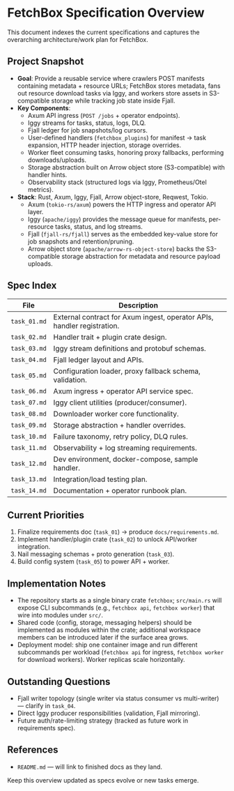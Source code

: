 # FetchBox Specification Overview

This document indexes the current specifications and captures the overarching architecture/work plan for FetchBox.

## Project Snapshot
- **Goal**: Provide a reusable service where crawlers POST manifests containing metadata + resource URLs; FetchBox stores metadata, fans out resource download tasks via Iggy, and workers store assets in S3-compatible storage while tracking job state inside Fjall.
- **Key Components**:
  - Axum API ingress (`POST /jobs` + operator endpoints).
  - Iggy streams for tasks, status, logs, DLQ.
  - Fjall ledger for job snapshots/log cursors.
  - User-defined handlers (`fetchbox_plugins`) for manifest → task expansion, HTTP header injection, storage overrides.
  - Worker fleet consuming tasks, honoring proxy fallbacks, performing downloads/uploads.
  - Storage abstraction built on Arrow object store (S3-compatible) with handler hints.
  - Observability stack (structured logs via Iggy, Prometheus/Otel metrics).
- **Stack**: Rust, Axum, Iggy, Fjall, Arrow object-store, Reqwest, Tokio.
  - Axum (`tokio-rs/axum`) powers the HTTP ingress and operator API layer.
  - Iggy (`apache/iggy`) provides the message queue for manifests, per-resource tasks, status, and log streams.
  - Fjall (`fjall-rs/fjall`) serves as the embedded key-value store for job snapshots and retention/pruning.
  - Arrow object store (`apache/arrow-rs-object-store`) backs the S3-compatible storage abstraction for metadata and resource payload uploads.

## Spec Index
| File | Description |
|------|-------------|
| `task_01.md` | External contract for Axum ingest, operator APIs, handler registration. |
| `task_02.md` | Handler trait + plugin crate design. |
| `task_03.md` | Iggy stream definitions and protobuf schemas. |
| `task_04.md` | Fjall ledger layout and APIs. |
| `task_05.md` | Configuration loader, proxy fallback schema, validation. |
| `task_06.md` | Axum ingress + operator API service spec. |
| `task_07.md` | Iggy client utilities (producer/consumer). |
| `task_08.md` | Downloader worker core functionality. |
| `task_09.md` | Storage abstraction + handler overrides. |
| `task_10.md` | Failure taxonomy, retry policy, DLQ rules. |
| `task_11.md` | Observability + log streaming requirements. |
| `task_12.md` | Dev environment, docker-compose, sample handler. |
| `task_13.md` | Integration/load testing plan. |
| `task_14.md` | Documentation + operator runbook plan. |

## Current Priorities
1. Finalize requirements doc (`task_01`) → produce `docs/requirements.md`.
2. Implement handler/plugin crate (`task_02`) to unlock API/worker integration.
3. Nail messaging schemas + proto generation (`task_03`).
4. Build config system (`task_05`) to power API + worker.

## Implementation Notes
- The repository starts as a single binary crate `fetchbox`; `src/main.rs` will expose CLI subcommands (e.g., `fetchbox api`, `fetchbox worker`) that wire into modules under `src/`.
- Shared code (config, storage, messaging helpers) should be implemented as modules within the crate; additional workspace members can be introduced later if the surface area grows.
- Deployment model: ship one container image and run different subcommands per workload (`fetchbox api` for ingress, `fetchbox worker` for download workers). Worker replicas scale horizontally.

## Outstanding Questions
- Fjall writer topology (single writer via status consumer vs multi-writer) — clarify in `task_04`.
- Direct Iggy producer responsibilities (validation, Fjall mirroring).
- Future auth/rate-limiting strategy (tracked as future work in requirements spec).

## References
- `README.md` — will link to finished docs as they land.

Keep this overview updated as specs evolve or new tasks emerge.

